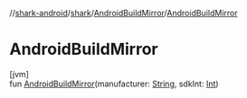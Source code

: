 //[shark-android](../../../index.md)/[shark](../index.md)/[AndroidBuildMirror](index.md)/[AndroidBuildMirror](-android-build-mirror.md)

# AndroidBuildMirror

[jvm]\
fun [AndroidBuildMirror](-android-build-mirror.md)(manufacturer: [String](https://kotlinlang.org/api/latest/jvm/stdlib/kotlin/-string/index.html), sdkInt: [Int](https://kotlinlang.org/api/latest/jvm/stdlib/kotlin/-int/index.html))
